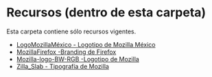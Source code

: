 # Recursos (dentro de esta carpeta)

Esta carpeta contiene sólo recursos vigentes.

* [LogoMozillaMéxico - Logotipo de Mozilla México](https://github.com/mozillamexico/difusion/tree/master/Preproducci%C3%B3n/Recursos/LogoMozillaM%C3%A9xico)
* [MozillaFirefox -Branding de Firefox](https://github.com/mozillamexico/difusion/tree/master/Preproducci%C3%B3n/Recursos/Mozilla-logo-BW-RGB)
* [Mozilla-logo-BW-RGB -Logotipo de Mozilla](https://github.com/mozillamexico/difusion/tree/master/Preproducci%C3%B3n/Recursos/Mozilla-logo-BW-RGB)
* [Zilla_Slab - Tipografía de Mozilla](https://github.com/mozillamexico/difusion/tree/master/Preproducci%C3%B3n/Recursos/Zilla_Slab)
